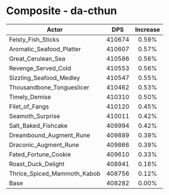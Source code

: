 # Composite - da-cthun
| Actor | DPS | Increase |
|---|:---:|:---:|
|Feisty_Fish_Sticks|410674|0.59%|
|Aromatic_Seafood_Platter|410607|0.57%|
|Great_Cerulean_Sea|410586|0.56%|
|Revenge_Served_Cold|410553|0.56%|
|Sizzling_Seafood_Medley|410547|0.55%|
|Thousandbone_Tongueslicer|410462|0.53%|
|Timely_Demise|410310|0.50%|
|Filet_of_Fangs|410120|0.45%|
|Seamoth_Surprise|410011|0.42%|
|Salt_Baked_Fishcake|409994|0.42%|
|Dreambound_Augment_Rune|409889|0.39%|
|Draconic_Augment_Rune|409866|0.39%|
|Fated_Fortune_Cookie|409610|0.33%|
|Roast_Duck_Delight|408941|0.16%|
|Thrice_Spiced_Mammoth_Kabob|408756|0.12%|
|Base|408282|0.00%|
